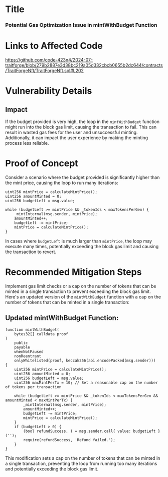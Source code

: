 # **Title**
### Potential Gas Optimization Issue in mintWithBudget Function

# Links to Affected Code

https://github.com/code-423n4/2024-07-traitforge/blob/279b2887e3d38bc219a05d332cbcb0655b2dc644/contracts/TraitForgeNft/TraitForgeNft.sol#L202

# Vulnerability Details
## Impact
If the budget provided is very high, the loop in the `mintWithBudget` function might run into the block gas limit, causing the transaction to fail. This can result in wasted gas fees for the user and unsuccessful minting. Additionally, it can impact the user experience by making the minting process less reliable.

# Proof of Concept
Consider a scenario where the budget provided is significantly higher than the mint price, causing the loop to run many iterations:

```
uint256 mintPrice = calculateMintPrice();
uint256 amountMinted = 0;
uint256 budgetLeft = msg.value;

while (budgetLeft >= mintPrice && _tokenIds < maxTokensPerGen) {
    _mintInternal(msg.sender, mintPrice);
    amountMinted++;
    budgetLeft -= mintPrice;
    mintPrice = calculateMintPrice();
}

```
In cases where `budgetLeft` is much larger than `mintPrice`, the loop may execute many times, potentially exceeding the block gas limit and causing the transaction to revert.

# Recommended Mitigation Steps
Implement gas limit checks or a cap on the number of tokens that can be minted in a single transaction to prevent exceeding the block gas limit. Here's an updated version of the `mintWithBudget` function with a cap on the number of tokens that can be minted in a single transaction:

## Updated mintWithBudget Function:

```
function mintWithBudget(
    bytes32[] calldata proof
)
    public
    payable
    whenNotPaused
    nonReentrant
    onlyWhitelisted(proof, keccak256(abi.encodePacked(msg.sender)))
{
    uint256 mintPrice = calculateMintPrice();
    uint256 amountMinted = 0;
    uint256 budgetLeft = msg.value;
    uint256 maxMintPerTx = 10; // Set a reasonable cap on the number of tokens per transaction

    while (budgetLeft >= mintPrice && _tokenIds < maxTokensPerGen && amountMinted < maxMintPerTx) {
        _mintInternal(msg.sender, mintPrice);
        amountMinted++;
        budgetLeft -= mintPrice;
        mintPrice = calculateMintPrice();
    }
    if (budgetLeft > 0) {
        (bool refundSuccess, ) = msg.sender.call{ value: budgetLeft }('');
        require(refundSuccess, 'Refund failed.');
    }
}

```
This modification sets a cap on the number of tokens that can be minted in a single transaction, preventing the loop from running too many iterations and potentially exceeding the block gas limit.